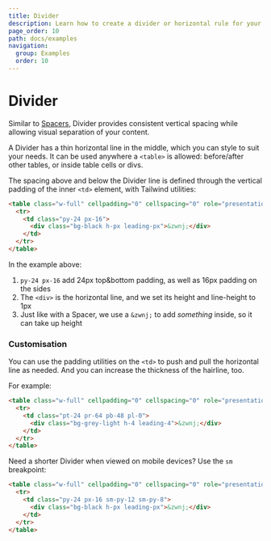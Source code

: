 ```yaml
---
title: Divider
description: Learn how to create a divider or horizontal rule for your HTML emails in Maizzle PHP
page_order: 10
path: docs/examples
navigation:
  group: Examples
  order: 10
---
```


# Divider

Similar to [Spacers](/docs/examples/spacers/), Divider provides consistent vertical spacing while allowing visual separation of your content.

A Divider has a thin horizontal line in the middle, which you can style to suit your needs. 
It can be used anywhere a `<table>` is allowed: before/after other tables, or inside table cells or divs.

The spacing above and below the Divider line is defined through the vertical padding of the inner `<td>` element, with Tailwind utilities:


```html
<table class="w-full" cellpadding="0" cellspacing="0" role="presentation">
  <tr>
    <td class="py-24 px-16">
      <div class="bg-black h-px leading-px">&zwnj;</div>
    </td>
  </tr>
</table>
```

In the example above:

1. `py-24 px-16` add 24px top&amp;bottom padding, as well as 16px padding on the sides
2. The `<div>` is the horizontal line, and we set its height and line-height to 1px
3. Just like with a Spacer, we use a `&zwnj;` to add _something_ inside, so it can take up height

### Customisation

You can use the padding utilities on the `<td>` to push and pull the horizontal line as needed. 
And you can increase the thickness of the hairline, too.

For example:

```html
<table class="w-full" cellpadding="0" cellspacing="0" role="presentation">
  <tr>
    <td class="pt-24 pr-64 pb-48 pl-0">
      <div class="bg-grey-light h-4 leading-4">&zwnj;</div>
    </td>
  </tr>
</table>
```

Need a shorter Divider when viewed on mobile devices? Use the `sm` breakpoint:

```html
<table class="w-full" cellpadding="0" cellspacing="0" role="presentation">
  <tr>
    <td class="py-24 px-16 sm-py-12 sm-py-8">
      <div class="bg-black h-px leading-px">&zwnj;</div>
    </td>
  </tr>
</table>
```
